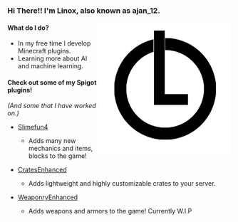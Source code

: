 ### Hi There!! I'm Linox, also known as ajan_12.

<img align="right" src="https://github.com/LinoxGH/LinoxGH/blob/master/LogoDLR.svg" width="300" height="300">

#### What do I do?
- In my free time I develop Minecraft plugins.
- Learning more about AI and machine learning.

#### Check out some of my Spigot plugins!
*(And some that I have worked on.)*
- [Slimefun4](https://github.com/Slimefun/Slimefun4)
	- Adds many new mechanics and items, blocks to the game!
	
- [CratesEnhanced](https://github.com/LinoxGH/CratesEnhanced)
	- Adds lightweight and highly customizable crates to your server.

- [WeaponryEnhanced](https://github.com/LinoxGH/WeaponryEnhanced)
	- Adds weapons and armors to the game! Currently W.I.P
